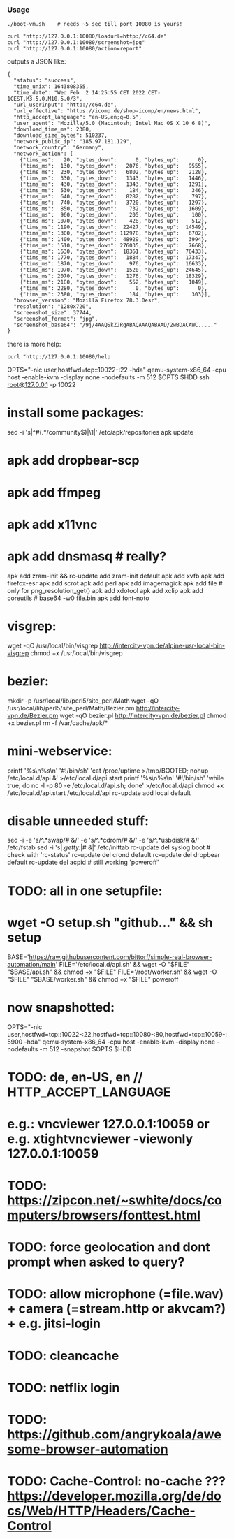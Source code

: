### Usage

```
./boot-vm.sh	# needs ~5 sec till port 10080 is yours!

curl "http://127.0.0.1:10080/loadurl=http://c64.de"
curl "http://127.0.0.1:10080/screenshot=jpg"
curl "http://127.0.0.1:10080/action=report"
```
outputs a JSON like:
```
{
  "status": "success",
  "time_unix": 1643808355,
  "time_date": "Wed Feb  2 14:25:55 CET 2022 CET-1CEST,M3.5.0,M10.5.0/3",
  "url_userinput": "http://c64.de",
  "url_effective": "https://icomp.de/shop-icomp/en/news.html",
  "http_accept_language": "en-US,en;q=0.5",
  "user_agent": "Mozilla/5.0 (Macintosh; Intel Mac OS X 10_6_8)",
  "download_time_ms": 2380,
  "download_size_bytes": 510237,
  "network_public_ip": "185.97.181.129",
  "network_country": "Germany",
  "network_action": [
    {"tims_ms":   20, "bytes_down":      0, "bytes_up":      0},
    {"tims_ms":  130, "bytes_down":   2076, "bytes_up":   9555},
    {"tims_ms":  230, "bytes_down":   6802, "bytes_up":   2128},
    {"tims_ms":  330, "bytes_down":   1343, "bytes_up":   1446},
    {"tims_ms":  430, "bytes_down":   1343, "bytes_up":   1291},
    {"tims_ms":  530, "bytes_down":    184, "bytes_up":    346},
    {"tims_ms":  640, "bytes_down":   8282, "bytes_up":    797},
    {"tims_ms":  740, "bytes_down":   3720, "bytes_up":   1297},
    {"tims_ms":  850, "bytes_down":    732, "bytes_up":   1609},
    {"tims_ms":  960, "bytes_down":    205, "bytes_up":    100},
    {"tims_ms": 1070, "bytes_down":    428, "bytes_up":    512},
    {"tims_ms": 1190, "bytes_down":  22427, "bytes_up":  14549},
    {"tims_ms": 1300, "bytes_down": 112978, "bytes_up":   6702},
    {"tims_ms": 1400, "bytes_down":  48929, "bytes_up":   3994},
    {"tims_ms": 1510, "bytes_down": 276035, "bytes_up":   7668},
    {"tims_ms": 1630, "bytes_down":  18361, "bytes_up":  76433},
    {"tims_ms": 1770, "bytes_down":   1884, "bytes_up":  17347},
    {"tims_ms": 1870, "bytes_down":    976, "bytes_up":  16633},
    {"tims_ms": 1970, "bytes_down":   1520, "bytes_up":  24645},
    {"tims_ms": 2070, "bytes_down":   1276, "bytes_up":  18329},
    {"tims_ms": 2180, "bytes_down":    552, "bytes_up":   1049},
    {"tims_ms": 2280, "bytes_down":      0, "bytes_up":      0},
    {"tims_ms": 2380, "bytes_down":    184, "bytes_up":    303}],
  "browser_version": "Mozilla Firefox 78.3.0esr",
  "resolution": "1280x720",
  "screenshot_size": 37744,
  "screenshot_format": "jpg",
  "screenshot_base64": "/9j/4AAQSkZJRgABAQAAAQABAAD/2wBDACAWC....."
}
```

there is more help:
```
curl "http://127.0.0.1:10080/help
```

OPTS="-nic user,hostfwd=tcp::10022-:22 -hda"
qemu-system-x86_64 -cpu host -enable-kvm -display none -nodefaults -m 512 $OPTS $HDD
ssh root@127.0.0.1 -p 10022

# install some packages:
sed -i 's|^#\(.*/community$\)|\1|' /etc/apk/repositories
apk update
# apk add dropbear-scp
# apk add ffmpeg
# apk add x11vnc
# apk add dnsmasq               # really?
apk add zram-init && rc-update add zram-init default
apk add xvfb
apk add firefox-esr
apk add scrot
apk add perl
apk add imagemagick
apk add file            # only for png_resolution_get()
apk add xdotool
apk add xclip
apk add coreutils	# base64 -w0 file.bin
apk add font-noto
# visgrep:
wget -qO /usr/local/bin/visgrep http://intercity-vpn.de/alpine-usr-local-bin-visgrep
chmod +x /usr/local/bin/visgrep
# bezier:
mkdir -p /usr/local/lib/perl5/site_perl/Math
wget -qO /usr/local/lib/perl5/site_perl/Math/Bezier.pm http://intercity-vpn.de/Bezier.pm
wget -qO bezier.pl http://intercity-vpn.de/bezier.pl
chmod +x bezier.pl
rm -f /var/cache/apk/*

# mini-webservice:
printf '%s\n%s\n' '#!/bin/sh' 'cat /proc/uptime >/tmp/BOOTED; nohup /etc/local.d/api &' >/etc/local.d/api.start
printf '%s\n%s\n' '#!/bin/sh' 'while true; do nc -l -p 80 -e /etc/local.d/api.sh; done' >/etc/local.d/api
chmod +x /etc/local.d/api.start /etc/local.d/api
rc-update add local default

# disable unneeded stuff:
sed -i -e 's/^.*swap/# &/' -e 's/^.*cdrom/# &/' -e 's/^.*usbdisk/# &/' /etc/fstab
sed -i 's|.*getty.*|# &|' /etc/inittab
rc-update del syslog boot	# check with 'rc-status'
rc-update del crond default
rc-update del dropbear default
rc-update del acpid		# still working 'poweroff'

# TODO: all in one setupfile:
# wget -O setup.sh "github..." && sh setup
BASE='https://raw.githubusercontent.com/bittorf/simple-real-browser-automation/main'
FILE='/etc/local.d/api.sh' && wget -O "$FILE" "$BASE/api.sh"    && chmod +x "$FILE"
FILE='/root/worker.sh'     && wget -O "$FILE" "$BASE/worker.sh" && chmod +x "$FILE"
poweroff

# now snapshotted:
OPTS="-nic user,hostfwd=tcp::10022-:22,hostfwd=tcp::10080-:80,hostfwd=tcp::10059-:5900 -hda"
qemu-system-x86_64 -cpu host -enable-kvm -display none -nodefaults -m 512 -snapshot $OPTS $HDD

# TODO: de, en-US, en    // HTTP_ACCEPT_LANGUAGE
# e.g.: vncviewer 127.0.0.1:10059 or e.g. xtightvncviewer -viewonly 127.0.0.1:10059

# TODO: https://zipcon.net/~swhite/docs/computers/browsers/fonttest.html
# TODO: force geolocation and dont prompt when asked to query?
# TODO: allow microphone (=file.wav) + camera (=stream.http or akvcam?) + e.g. jitsi-login
# TODO: cleancache
# TODO: netflix login
# TODO: https://github.com/angrykoala/awesome-browser-automation
# TODO: Cache-Control: no-cache ??? https://developer.mozilla.org/de/docs/Web/HTTP/Headers/Cache-Control

```
